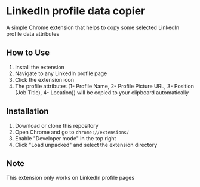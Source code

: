 # LinkedIn profile data copier

A simple Chrome extension that helps to copy some selected LinkedIn profile data attributes


## How to Use

1. Install the extension
2. Navigate to any LinkedIn profile page
3. Click the extension icon
4. The profile attributes (1- Profile Name, 2- Profile Picture URL, 3- Position (Job Title), 4- Location)) will be copied to your clipboard automatically

## Installation

1. Download or clone this repository
2. Open Chrome and go to `chrome://extensions/`
3. Enable "Developer mode" in the top right
4. Click "Load unpacked" and select the extension directory

## Note

This extension only works on LinkedIn profile pages 
